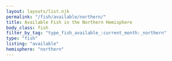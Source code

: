```yaml
---
layout: layouts/list.njk
permalink: "/fish/available/northern/"
title: Available Fish in the Northern Hemisphere
body_class: fish
filter_by_tag: "type_fish_available_:current_month:_northern"
type: "fish"
listing: "available"
hemisphere: "northern"
---
```

